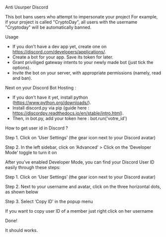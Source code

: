Anti Usurper Discord

This bot bans users who attempt to impersonate your project
For example, if your project is called "CryptoDay", all users with the username "Cryptoday" will be automatically banned.

Usage

- If you don't have a dev app yet, create one on https://discord.com/developers/applications/.
- Create a bot for your app. Save its token for later.
- Grant priviliged gateway intents to your newly made bot (just tick the options).
- Invite the bot on your server, with appropriate permissions (namely, read and ban).

Next on your Discord Bot Hosting :

- If you don't have it yet, install python (https://www.python.org/downloads/).
- Install discord.py via pip (guide here : https://discordpy.readthedocs.io/en/stable/intro.html).
- Then, in bot.py, add your token here : bot.run('votre_id')


How to get user id in Discord ?

Step 1. Click on ‘User Settings’ (the gear icon next to your Discord avatar)

Step 2. In the left sidebar, click on ‘Advanced’ > Click on the ‘Developer Mode’ toggle to turn it on

After you’ve enabled Developer Mode, you can find your Discord User ID easily through these steps:

Step 1. Click on ‘User Settings’ (the gear icon next to your Discord avatar)

Step 2. Next to your username and avatar, click on the three horizontal dots, as shown below

Step 3. Select ‘Copy ID’ in the popup menu

If you want to copy user ID of a member just right click on her username

Done!

It should works.
